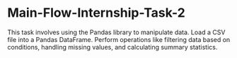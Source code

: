 # Main-Flow-Internship-Task-2
This task involves using the Pandas library to manipulate data. Load a CSV file into a Pandas DataFrame. Perform operations like filtering data based on conditions, handling missing values, and calculating summary statistics.

